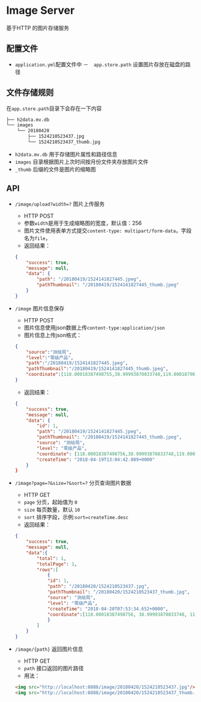 # Image Server

基于HTTP 的图片存储服务

## 配置文件

- `application.yml`配置文件中
    －　`app.store.path` 设置图片存放在磁盘的路径
    
## 文件存储规则

在`app.store.path`目录下会存在一下内容

```sh
├── h2data.mv.db
└── images
    └── 20180420
        ├── 1524210523437.jpg
        └── 1524210523437_thumb.jpg

```

- `h2data.mv.db` 用于存储图片属性和路径信息
- `images` 目录根据图片上次时间按月份文件夹存放图片文件
- `_thumb` 后缀的文件是图片的缩略图

## API

- `/image/upload?width=?` 图片上传服务
    - HTTP POST
    - 参数`width`是用于生成缩略图的宽度，默认值：256
    - 图片文件使用表单方式提交`content-type: multipart/form-data`，字段名为`file`，
    - 返回结果：
    
    ```json
    {
        "success": true,
        "message": null,
        "data": {
            "path": "/20180419/1524141827445.jpeg",
            "pathThumbnail": "/20180419/1524141827445_thumb.jpeg"
        }
    }
    ```
    
- `/image` 图片信息保存
    - HTTP POST
    - 图片信息使用json数据上传`content-type:application/json`
    - 图片信息上传json格式：
    ```json
    {
        "source":"测绘局",
        "level":"零级产品",
        "path":"/20180419/1524141827445.jpeg",
        "pathThumbnail":"/20180419/1524141827445_thumb.jpeg",
        "coordinate":[118.00018387498755,38.99993870833748,119.00018796109839,39.999942794448316]
    }
    ```
    - 返回结果：
    ```json
    {
        "success": true,
        "message": null,
        "data": {
            "id": 1,
            "path": "/20180419/1524141827445.jpeg",
            "pathThumbnail": "/20180419/1524141827445_thumb.jpeg",
            "source": "测绘局",
            "level": "零级产品",
            "coordinate": [118.00018387498756,38.99993870833748,119.00018796109839,39.999942794448316]},
            "createTime": "2018-04-19T13:04:42.089+0000"
        }
    }
    ```
- `/image?page=?&size=?&sort=?` 分页查询图片数据
    - HTTP GET    
    - `page` 分页，起始值为 `0`
    - `size` 每页数量，默认 `10`
    - `sort` 排序字段，示例:`sort=createTime.desc`
    - 返回结果：
    ```json
    {
        "success": true,
        "message": null,
        "data":{
            "total": 1,
            "totalPage": 1,
            "rows":[
                {
                "id": 1,
                "path": "/20180420/1524210523437.jpg",
                "pathThumbnail": "/20180420/1524210523437_thumb.jpg",
                "source": "测绘局",
                "level": "零级产品",
                "createTime": "2018-04-20T07:53:34.652+0000",
                "coordinate":[118.00018387498756, 38.99993870833748, 119.00018796109839, 39.999942794448316]
                }              
            ]
        }
    }
    
    ```
    
- `/image/{path}` 返回图片信息
    - HTTP GET
    - `path` 接口返回的图片路径
    - 用法：
    ```html
    <img src="http://localhost:8888/image/20180420/1524210523437.jpg"/>
    <img src="http://localhost:8888/image/20180420/1524210523437_thumb.jpg"/>
    ```